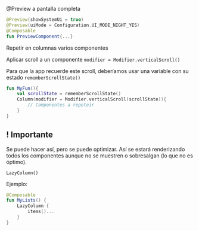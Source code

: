 
@Preview a pantalla completa

```kotlin
@Preview(showSystemUi = true)
@Preview(uiMode = Configuration.UI_MODE_NIGHT_YES)
@Composable
fun PreviewComponent{...}
```


Repetir en columnas varios componentes

Aplicar scroll a un componente
`modifier = Modifier.verticalScroll()`

Para que la app recuerde este scroll, deberíamos usar una variable con su estado `rememberScrollState()`

```kotlin
fun MyFun(){
	val scrollState = rememberScrollState()
	Column(modifier = Modifier.verticalScroll(scrollState)){
		// Componentes a repeteir
	}
}
```


## ! Importante

Se puede hacer así, pero se puede optimizar.
Así se estará renderizando todos los componentes aunque no se muestren o sobresalgan (lo que no es óptimo).

`LazyColumn()`

Ejemplo:
```kotlin
@Composable
fun MyLists() {
	LazyColumn {
		items()...
	}
}